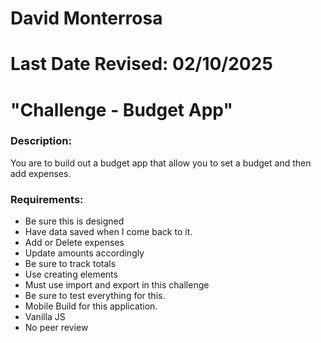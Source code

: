 # David Monterrosa
# Last Date Revised: 02/10/2025
# "Challenge - Budget App"
### Description:
You are to build out a budget app that allow you to set a budget and then add expenses.

### Requirements:
- Be sure this is designed
- Have data saved when I come back to it.
- Add or Delete expenses
- Update amounts accordingly
- Be sure to track totals
- Use creating elements
- Must use import and export in this challenge
- Be sure to test everything for this.
- Mobile Build for this application.
- Vanilla JS
- No peer review

